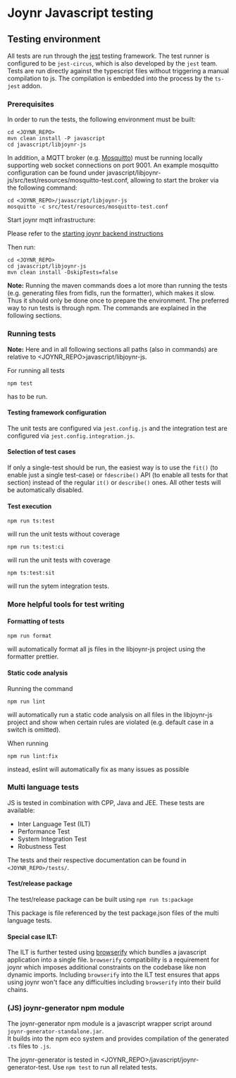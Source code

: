 
# Joynr Javascript testing

## Testing environment

All tests are run through the [jest](https://jestjs.io/) testing framework. The test runner is
configured to be ``jest-circus``, which is also developed by the ``jest`` team.  
Tests are run directly against the typescript files without triggering a manual compilation to js.
The compilation is embedded into the process by the ``ts-jest`` addon.

### Prerequisites

In order to run the tests, the following environment must be built:

```
cd <JOYNR_REPO>
mvn clean install -P javascript
cd javascript/libjoynr-js
```

In addition, a MQTT broker (e.g. [Mosquitto](http://mosquitto.org)) must be running locally
supporting web socket connections on port 9001. An example mosquitto configuration can be found
under javascript/libjoynr-js/src/test/resources/mosquitto-test.conf, allowing to start the broker
via the following command:

```
cd <JOYNR_REPO>/javascript/libjoynr-js
mosquitto -c src/test/resources/mosquitto-test.conf
```

Start joynr mqtt infrastructure:

Please refer to the
[starting joynr backend instructions](../docker/joynr-base/scripts/README.md)

Then run:

```
cd <JOYNR_REPO>
cd javascript/libjoynr-js
mvn clean install -DskipTests=false
```

**Note:** Running the maven commands does a lot more than running the tests (e.g. generating files
from fidls, run the formatter), which makes it slow. Thus it should only be done once to prepare the
environment. The preferred way to run tests is through npm. The commands are explained in the
following sections.

### Running tests
**Note:** Here and in all following sections all paths (also in commands) are relative to <JOYNR_REPO>javascript/libjoynr-js.

For running all tests

```
npm test
```

has to be run.

#### Testing framework configuration

The unit tests are configured via ``jest.config.js`` and the integration test are configured via
``jest.config.integration.js``.

#### Selection of test cases

If only a single-test should be run, the easiest way is to use the ```fit()``` (to enable just a
single test-case) or ```fdescribe()``` API (to enable all tests for that section) instead
of the regular ```it()``` or ```describe()``` ones. All other tests will be automatically
disabled. <br />

#### Test execution

```
npm run ts:test
```
will run the unit tests without coverage

```
npm run ts:test:ci
```
will run the unit tests with coverage

```
npm ts:test:sit
```

will run the sytem integration tests.

### More helpful tools for test writing

#### Formatting of tests

```
npm run format
```

will automatically format all js files in the libjoynr-js project using the formatter prettier.

#### Static code analysis

Running the command

```
npm run lint
```

will automatically run a static code analysis on all files in the libjoynr-js project and
show when certain rules are violated (e.g. default case in a switch is omitted).

When running

```
npm run lint:fix
```

instead, eslint will automatically fix as many issues as possible

### Multi language tests

JS is tested in combination with CPP, Java and JEE.
These tests are available:  
* Inter Language Test (ILT)
* Performance Test
* System Integration Test
* Robustness Test

The tests and their respective documentation can be found in ``<JOYNR_REPO>/tests/``.

#### Test/release package

The test/release package can be built using
``npm run ts:package``

This package is file referenced by the test package.json files of the multi language tests.

#### Special case ILT:

The ILT is further tested using [browserify](http://browserify.org/)
which bundles a javascript application into a single file.
``browserify`` compatibility is a requirement for joynr which imposes additional
constraints on the codebase like non dynamic imports. Including ``browserify`` into the ILT test
ensures that apps using joynr won't face any difficulties including ``browserify`` into their build
chains.

### (JS) joynr-generator npm module

The joynr-generator npm module is a javascript wrapper script around
``joynr-generator-standalone.jar``.  
It builds into the npm eco system and provides compilation of the generated ``.ts`` files to ``.js``.

The joynr-generator is tested in <JOYNR_REPO>/javascript/joynr-generator-test.
Use ``npm test`` to run all related tests.

